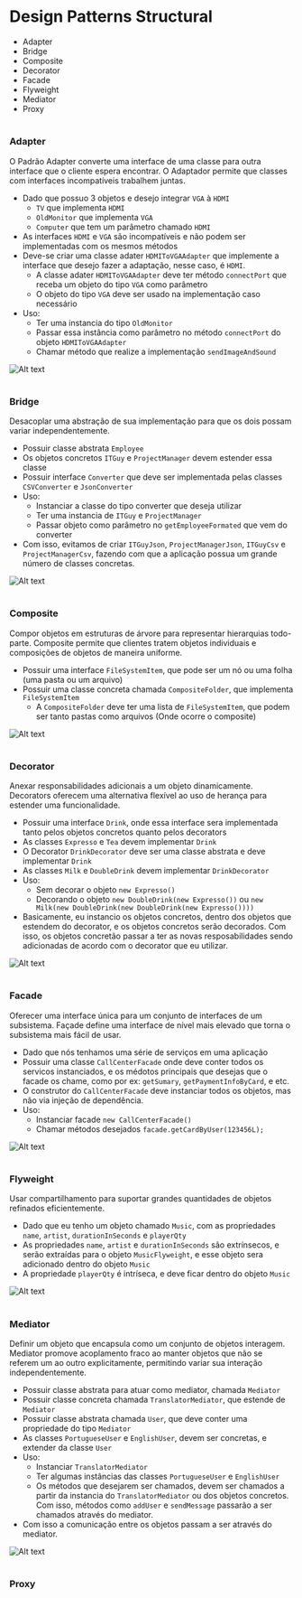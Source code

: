#  Design Patterns Structural

* Adapter
* Bridge
* Composite
* Decorator
* Facade
* Flyweight
* Mediator
* Proxy

#
### Adapter

O Padrão Adapter converte uma interface de uma classe para outra interface que o cliente espera encontrar. 
O Adaptador permite que classes com interfaces incompatíveis trabalhem juntas.

* Dado que possuo 3 objetos e desejo integrar `VGA` à `HDMI`
    * `TV` que implementa `HDMI`
    * `OldMonitor` que implementa `VGA`
    * `Computer` que tem um parâmetro chamado `HDMI`
* As interfaces `HDMI` e `VGA` são incompatíveis e não podem ser implementadas com os mesmos métodos
* Deve-se criar uma classe adater `HDMIToVGAAdapter` que implemente a interface que desejo fazer a adaptação,
nesse caso, é `HDMI`.
    * A classe adater `HDMIToVGAAdapter` deve ter método `connectPort` que receba um objeto do tipo `VGA` como parâmetro
    * O objeto do tipo `VGA` deve ser usado na implementação caso necessário
* Uso: 
    * Ter uma instancia do tipo `OldMonitor`
    * Passar essa instância como parâmetro no método `connectPort` do objeto `HDMIToVGAAdapter`
    * Chamar método que realize a implementação `sendImageAndSound`


![Alt text](imgs/adapter.jpg "Adapter")
#
### Bridge

Desacoplar uma abstração de sua implementação para que os dois possam variar independentemente.

* Possuir classe abstrata `Employee`
* Os objetos concretos `ITGuy` e `ProjectManager` devem estender essa classe
* Possuir interface `Converter` que deve ser implementada pelas classes `CSVConverter` e `JsonConverter`
* Uso:
    * Instanciar a classe do tipo converter que deseja utilizar
    * Ter uma instancia de `ITGuy` e `ProjectManager`
    * Passar objeto como parâmetro no `getEmployeeFormated` que vem do converter
* Com isso, evitamos de criar `ITGuyJson`, `ProjectManagerJson`, `ITGuyCsv` e `ProjectManagerCsv`, fazendo com que a 
aplicação possua um grande número de classes concretas.

![Alt text](imgs/bridge.jpg "Bridge")
#
### Composite

Compor objetos em estruturas de árvore para representar hierarquias todo-parte. Composite permite que clientes tratem 
objetos individuais e composições de objetos de maneira uniforme.

* Possuir uma interface `FileSystemItem`, que pode ser um nó ou uma folha (uma pasta ou um arquivo)
* Possuir uma classe concreta chamada `CompositeFolder`, que implementa `FileSystemItem`
    * A `CompositeFolder` deve ter uma lista de `FileSystemItem`, que podem ser tanto pastas como arquivos 
    (Onde ocorre o composite)
    

![Alt text](imgs/composite.jpg "Composite")
#
### Decorator

Anexar responsabilidades adicionais a um objeto dinamicamente. Decorators oferecem uma alternativa flexível ao uso de 
herança para estender uma funcionalidade.

* Possuir uma interface `Drink`, onde essa interface sera implementada tanto pelos objetos concretos quanto pelos 
decorators
* As classes `Expresso` e `Tea` devem implementar `Drink`
* O Decorator `DrinkDecorator` deve ser uma classe abstrata e deve implementar `Drink`
* As classes `Milk` e `DoubleDrink` devem implementar `DrinkDecorator`
* Uso:
    * Sem decorar o objeto `new Expresso()`
    * Decorando o objeto `new DoubleDrink(new Expresso())` ou `new Milk(new DoubleDrink(new DoubleDrink(new Expresso())))`
* Basicamente, eu instancio os objetos concretos, dentro dos objetos que estendem do decorator, e os objetos concretos
serão decorados. Com isso, os objetos concretão passar a ter as novas resposabilidades sendo adicionadas de acordo com 
o decorator que eu utilizar.


![Alt text](imgs/decorator.jpg "Decorator")
#
### Facade

Oferecer uma interface única para um conjunto de interfaces de um subsistema. Façade define uma interface de nível mais 
elevado que torna o subsistema mais fácil de usar.

* Dado que nós tenhamos uma série de serviços em uma aplicação
* Possuir uma classe `CallCenterFacade` onde deve conter todos os servicos instanciados, e os médotos principais que 
desejas que o facade os chame, como por ex: `getSumary`, `getPaymentInfoByCard`, e etc.
* O construtor do `CallCenterFacade` deve instanciar todos os objetos, mas não via injeção de dependência.
* Uso:
    * Instanciar facade `new CallCenterFacade()`
    * Chamar métodos desejados `facade.getCardByUser(123456L);`

![Alt text](imgs/facade.jpg "Facade")
#
### Flyweight

Usar compartilhamento para suportar grandes quantidades de objetos refinados eficientemente.

* Dado que eu tenho um objeto chamado `Music`, com as propriedades `name`, `artist`, `durationInSeconds` e `playerQty`
* As propriedades `name`, `artist` e `durationInSeconds` são extrínsecos, e serão extraídas para o objeto `MusicFlyweight`,
e esse objeto sera adicionado dentro do objeto `Music`
* A propriedade `playerQty` é intríseca, e deve ficar dentro do objeto `Music`


![Alt text](imgs/flyweight.jpg "Flyweight")
#
### Mediator 

Definir um objeto que encapsula como um conjunto de objetos interagem. Mediator promove acoplamento fraco ao manter 
objetos que não se referem um ao outro explicitamente, permitindo variar sua interação independentemente.

* Possuir classe abstrata para atuar como mediator, chamada `Mediator`
* Possuir classe concreta chamada `TranslatorMediator`, que estende de `Mediator`
* Possuir classe abstrata chamada `User`, que deve conter uma propriedade do tipo `Mediator`
* As classes `PortugueseUser` e `EnglishUser`, devem ser concretas, e extender da classe `User`
* Uso:
    * Instanciar `TranslatorMediator`
    * Ter algumas instâncias das classes `PortugueseUser` e `EnglishUser`
    * Os métodos que desejarem ser chamados, devem ser chamados a partir da instancia do `TranslatorMediator` ou dos
    objetos concretos. Com isso, métodos como `addUser` e `sendMessage` passarão a ser chamados através do mediator.
* Com isso a comunicação entre os objetos passam a ser através do mediator.

![Alt text](imgs/mediator.jpg "Mediator")
#
### Proxy